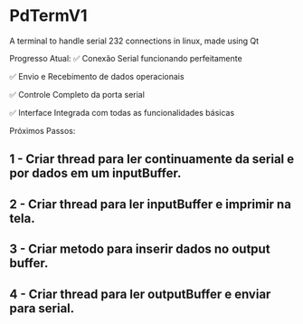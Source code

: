 # PdTermV1
A terminal to handle serial 232 connections in linux, made using Qt

Progresso Atual:
✅ Conexão Serial funcionando perfeitamente

✅ Envio e Recebimento de dados operacionais

✅ Controle Completo da porta serial

✅ Interface Integrada com todas as funcionalidades básicas

Próximos Passos:

## 1 - Criar thread para ler continuamente da serial  e por dados em um inputBuffer.
## 2 - Criar thread para ler inputBuffer e imprimir na tela.
## 3 - Criar metodo para inserir dados no output buffer.
## 4 - Criar thread para ler outputBuffer e enviar para serial.
